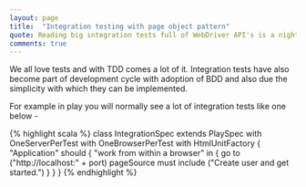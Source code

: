 ```yaml
---
layout: page
title:  "Integration testing with page object pattern"
quote: Reading big integration tests full of WebDriver API's is a nightmare.
comments: true
---
```


We all love tests and with TDD comes a lot of it. Integration tests have also become part of development cycle with adoption of BDD and also due the simplicity with which they can be implemented.

For example in play you will normally see a lot of integration tests like one below - 

{% highlight scala %}
class IntegrationSpec extends PlaySpec with OneServerPerTest with OneBrowserPerTest with HtmlUnitFactory {
  "Application" should {
    "work from within a browser" in {
      go to ("http://localhost:" + port)
      pageSource must include ("Create user and get started.")
    }
  }
}
{% endhighlight %}